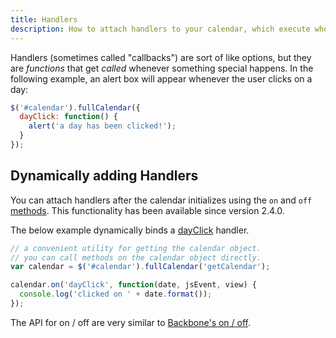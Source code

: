 ```yaml
---
title: Handlers
description: How to attach handlers to your calendar, which execute when other things happen.
---
```


Handlers (sometimes called "callbacks") are sort of like options, but they are *functions* that get *called* whenever something special happens. In the following example, an alert box will appear whenever the user clicks on a day:

```js
$('#calendar').fullCalendar({
  dayClick: function() {
    alert('a day has been clicked!');
  }
});
```

## Dynamically adding Handlers

You can attach handlers after the calendar initializes using the `on` and `off` [methods](methods). This functionality has been available since version 2.4.0.

The below example dynamically binds a [dayClick](dayClick) handler.

```js
// a convenient utility for getting the calendar object.
// you can call methods on the calendar object directly.
var calendar = $('#calendar').fullCalendar('getCalendar');

calendar.on('dayClick', function(date, jsEvent, view) {
  console.log('clicked on ' + date.format());
});
```

The API for on / off are very similar to [Backbone's on / off](http://backbonejs.org/#Events).
